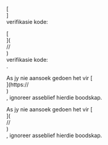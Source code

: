[<br host>]<br action>verifikasie kode:<br code>

[<br host>](<br protocol>//<br host>)<br action>verifikasie kode:<br code>.

As jy nie aansoek gedoen het vir [<br host>](https://<br host>)<br action>, ignoreer asseblief hierdie boodskap.

As jy nie aansoek gedoen het vir [<br host>](<br protocol>//<br host>)<br action>, ignoreer asseblief hierdie boodskap.
